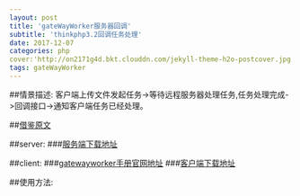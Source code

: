 ```yaml
---
layout: post
title: 'gateWayWorker服务器回调'
subtitle: 'thinkphp3.2回调任务处理'
date: 2017-12-07
categories: php
cover:'http://on2171g4d.bkt.clouddn.com/jekyll-theme-h2o-postcover.jpg'
tags: gateWayWorker
---
```


##情景描述:
客户端上传文件发起任务->等待远程服务器处理任务,任务处理完成->回调接口->通知客户端任务已经处理。

##[借鉴原文](http://www.ptbird.cn/gateway-worker-many-people-chat-online-group.html)

##server:
###[服务端下载地址](https://github.com/walkor/GatewayWorker)

##client:
###[gatewayworker手册官网地址](http://doc2.workerman.net/326102)
###[客户端下载地址](https://github.com/walkor/GatewayClient)





##使用方法:

